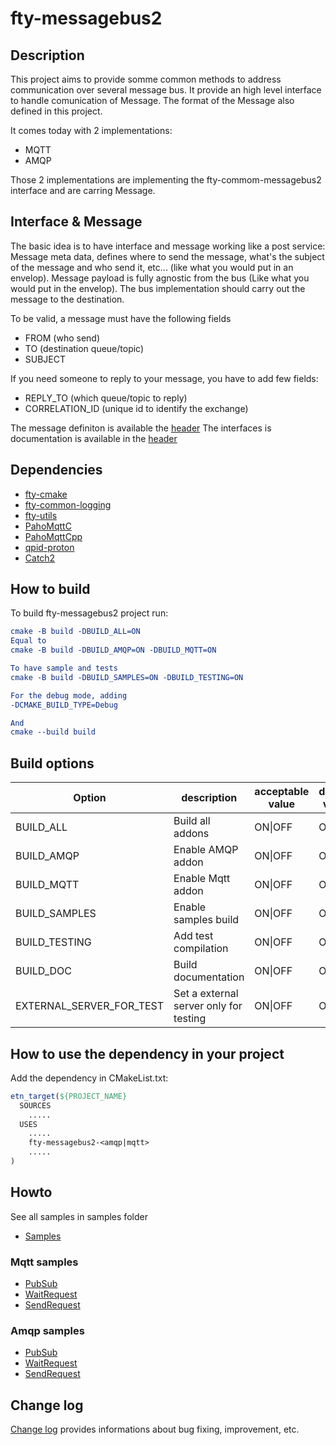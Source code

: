# fty-messagebus2

## Description

This project aims to provide somme common methods to address communication over several message bus.
It provide an high level interface to handle comunication of Message. The format of the Message also defined in this project.

It comes today with 2 implementations:

* MQTT
* AMQP

Those 2 implementations are implementing the fty-commom-messagebus2 interface and are carring Message.

## Interface & Message

The basic idea is to have interface and message working like a post service:
Message meta data, defines where to send the message, what's the subject of the message and who send it, etc... (like what you would put in an envelop).
Message payload is fully agnostic from the bus (Like what you would put in the envelop).
The bus implementation should carry out the message to the destination.

To be valid, a message must have the following fields

* FROM (who send)
* TO (destination queue/topic)
* SUBJECT

If you need someone to reply to your message, you have to add few fields:

* REPLY_TO (which queue/topic to reply)
* CORRELATION_ID (unique id to identify the exchange)

The message definiton is available the [header](common/public_include/fty/messagebus2/Message.h)
The interfaces is documentation is available in the [header](common/public_include/fty/messagebus2/MessageBus.h)

## Dependencies

* [fty-cmake](https://github.com/42ity/fty-cmake/)
* [fty-common-logging](https://github.com/42ity/fty-common-logging)
* [fty-utils](https://github.com/42ity/fty-utils)
* [PahoMqttC](https://github.com/eclipse/paho.mqtt.c)
* [PahoMqttCpp](https://github.com/eclipse/paho.mqtt.cpp)
* [qpid-proton](https://github.com/apache/qpid-proton.git)
* [Catch2](https://github.com/catchorg/Catch2)

## How to build

To build fty-messagebus2 project run:

```cmake
cmake -B build -DBUILD_ALL=ON
Equal to
cmake -B build -DBUILD_AMQP=ON -DBUILD_MQTT=ON

To have sample and tests
cmake -B build -DBUILD_SAMPLES=ON -DBUILD_TESTING=ON

For the debug mode, adding
-DCMAKE_BUILD_TYPE=Debug

And
cmake --build build
```

## Build options

| Option                       | description                                  | acceptable value      | default value           |
|------------------------------|----------------------------------------------|-----------------------|-------------------------|
| BUILD_ALL                    | Build all addons                             | ON\|OFF               | ON                      |
| BUILD_AMQP                   | Enable AMQP addon                            | ON\|OFF               | ON                      |
| BUILD_MQTT                   | Enable Mqtt addon                            | ON\|OFF               | ON                      |
| BUILD_SAMPLES                | Enable samples build                         | ON\|OFF               | OFF                     |
| BUILD_TESTING                | Add test compilation                         | ON\|OFF               | ON                      |
| BUILD_DOC                    | Build documentation                          | ON\|OFF               | OFF                     |
| EXTERNAL_SERVER_FOR_TEST     | Set a external server only for testing       | ON\|OFF               | OFF                     |

## How to use the dependency in your project

Add the dependency in CMakeList.txt:

```cmake
etn_target(${PROJECT_NAME}
  SOURCES
    .....
  USES
    .....
    fty-messagebus2-<amqp|mqtt>
    .....
)
```

## Howto

See all samples in samples folder

* [Samples](samples/)

### Mqtt samples

* [PubSub](samples/mqtt/publish/publish.cpp)
* [WaitRequest](samples/mqtt/src/FtyCommonMessagebusMqttSampleAsyncReply.cpp)
* [SendRequest](samples/mqtt/src/FtyCommonMessagebusMqttSampleSendRequest.cpp)

### Amqp samples

* [PubSub](samples/amqp/src/FtyCommonMessagebusAmqpSamplePubSub.cpp)
* [WaitRequest](samples/amqp/src/FtyCommonMessagebusAmqpSampleAsyncReply.cpp)
* [SendRequest](samples/amqp/src/FtyCommonMessagebusAmqpSampleSendRequest.cpp)

## Change log

[Change log](CHANGELOG.md) provides informations about bug fixing, improvement, etc.
